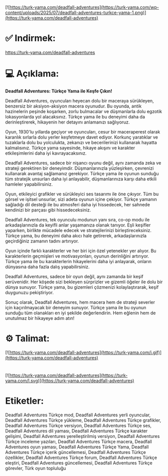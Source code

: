 [![https://turk-yama.com/deadfall-adventures](https://turk-yama.com/wp-content/uploads/2025/07/deadfall-adventures-turkce-yama-1.png)](https://turk-yama.com/deadfall-adventures)
# ✅ Indirmek:
https://turk-yama.com/deadfall-adventures
# 💻 Açıklama:
**Deadfall Adventures: Türkçe Yama ile Keşfe Çıkın!**

Deadfall Adventures, oyuncuları heyecan dolu bir maceraya sürükleyen, benzersiz bir aksiyon-aksiyon macera oyunudur. Bu oyunda, antik hazinelerin peşinde koşarken, zorlu bulmacalar ve düşmanlarla dolu egzotik lokasyonlarda yol alacaksınız. Türkçe yama ile bu deneyimi daha da derinleştirerek, hikayenin her detayını anlamanızı sağlıyoruz.

Oyun, 1930'lu yıllarda geçiyor ve oyuncuları, cesur bir maceraperest olarak karanlık sırlarla dolu yerler keşfetmeye davet ediyor. Korkunç yaratıklar ve tuzaklarla dolu bu yolculukta, zekanızı ve becerilerinizi kullanarak hayatta kalmalısınız. Türkçe yama sayesinde, hikaye akışını ve karakter etkileşimlerini daha iyi kavrayacaksınız.

Deadfall Adventures, sadece bir nişancı oyunu değil, aynı zamanda zeka ve strateji gerektiren bir deneyimdir. Düşmanlarınızla yüzleşirken, çevrenizi kullanarak avantaj sağlamanız gerekiyor. Türkçe yama ile oyunun sunduğu tüm stratejik unsurları daha iyi anlayabilir, düşmanlarınıza karşı daha etkili hamleler yapabilirsiniz.

Oyun, etkileyici grafikler ve sürükleyici ses tasarımı ile öne çıkıyor. Tüm bu görsel ve işitsel unsurlar, sizi adeta oyunun içine çekiyor. Türkçe yamanın sağladığı dil desteği ile bu atmosferi daha iyi hissedecek, her sahnede kendinizi bir parçası gibi hissedeceksiniz.

Deadfall Adventures, tek oyunculu modunun yanı sıra, co-op modu ile arkadaşlarınızla da keyifli anlar yaşamanıza olanak tanıyor. Eşli keşifler yaparken, birlikte mücadele edecek ve stratejilerinizi birleştireceksiniz. Türkçe yama, bu deneyimi daha akıcı hale getirerek, arkadaşlarınızla geçirdiğiniz zamanın tadını artırıyor.

Oyun içinde farklı karakterler ve her biri için özel yetenekler yer alıyor. Bu karakterlerin geçmişleri ve motivasyonları, oyunun derinliğini artırıyor. Türkçe yama ile bu karakterlerin hikayelerini daha iyi anlayarak, onların dünyasına daha fazla dalış yapabilirsiniz.

Deadfall Adventures, sadece bir oyun değil, aynı zamanda bir keşif serüvenidir. Her köşede sizi bekleyen sürprizler ve gizemli öğeler ile dolu bir dünya sunuyor. Türkçe yama, bu gizemleri çözmenizi kolaylaştırarak, keşif duygunuzu pekiştiriyor.

Sonuç olarak, Deadfall Adventures, hem macera hem de strateji severler için kaçırılmayacak bir deneyim sunuyor. Türkçe yama ile bu oyunun sunduğu tüm olanakları en iyi şekilde değerlendirin. Hem eğlenin hem de unutulmaz bir hikayeye adım atın!
# ⚙️ Talimat:
[![https://turk-yama.com/deadfall-adventures](https://turk-yama.com/i.gif)](https://turk-yama.com/deadfall-adventures)
#
[![https://turk-yama.com/deadfall-adventures](https://turk-yama.com/l.svg)](https://turk-yama.com/deadfall-adventures)
# Etiketler:
Deadfall Adventures Türkçe mod, Deadfall Adventures yerli oyuncular, Deadfall Adventures Türkçe yükleme, Deadfall Adventures Türkçe grafikler, Deadfall Adventures Türkçe versiyon, Deadfall Adventures Türkçe ses, Deadfall Adventures dil yaması, Deadfall Adventures Türkçe karakter gelişimi, Deadfall Adventures yerelleştirilmiş versiyon, Deadfall Adventures Türkçe inceleme yazıları, Deadfall Adventures Türkçe macera, Deadfall Adventures oyun yaması, Deadfall Adventures Türkçe Yama, Deadfall Adventures Türkçe içerik güncellemesi, Deadfall Adventures Türkçe özellikler, Deadfall Adventures Türkçe forum, Deadfall Adventures Türkçe eleştiri, Deadfall Adventures güncellemesi, Deadfall Adventures Türkçe görevler, Türk oyun topluluğu


